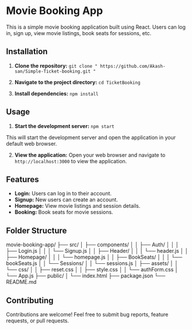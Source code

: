 # Movie Booking App

This is a simple movie booking application built using React. Users can log in, sign up, view movie listings, book seats for sessions, etc.

## Installation

1. **Clone the repository:**
`git clone " https://github.com/Akash-san/Simple-Ticket-booking.git "`

2. **Navigate to the project directory:**
`cd TicketBooking`

3. **Install dependencies:**
   `npm install`
   
## Usage

1. **Start the development server:**
   `npm start`

This will start the development server and open the application in your default web browser.

2. **View the application:**
Open your web browser and navigate to `http://localhost:3000` to view the application.

## Features

- **Login:** Users can log in to their account.
- **Signup:** New users can create an account.
- **Homepage:** View movie listings and session details.
- **Booking:** Book seats for movie sessions.

## Folder Structure

movie-booking-app/
├── src/
│ ├── components/
│ │ ├── Auth/
│ │ │ ├── Login.js
│ │ │ └── Signup.js
│ │ ├── Header/
│ │ │ └── header.js
│ │ ├── Homepage/
│ │ │ └── homepage.js
│ │ ├── BookSeats/
│ │ │ └── bookSeats.js
│ │ └── Sessions/
│ │ └── sessions.js
│ ├── assets/
│ │ └── css/
│ │ ├── reset.css
│ │ ├── style.css
│ │ └── authForm.css
│ └── App.js
├── public/
│ └── index.html
├── package.json
└── README.md

## Contributing

Contributions are welcome! Feel free to submit bug reports, feature requests, or pull requests.
